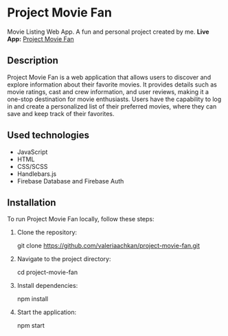 # Project Movie Fan

Movie Listing Web App. A fun and personal project created by me.
**Live App:** [Project Movie Fan](https://project-movie-fan.herokuapp.com/)

## Description

Project Movie Fan is a web application that allows users to discover and explore information about their favorite movies. It provides details such as movie ratings, cast and crew information, and user reviews, making it a one-stop destination for movie enthusiasts.
Users have the capability to log in and create a personalized list of their preferred movies, where they can save and keep track of their favorites.

## Used technologies

- JavaScript
- HTML
- CSS/SCSS
- Handlebars.js
- Firebase Database and Firebase Auth

## Installation

To run Project Movie Fan locally, follow these steps:

1. Clone the repository:

   git clone https://github.com/valeriaachkan/project-movie-fan.git

2. Navigate to the project directory:

   cd project-movie-fan

3. Install dependencies:

   npm install

4. Start the application:

   npm start
